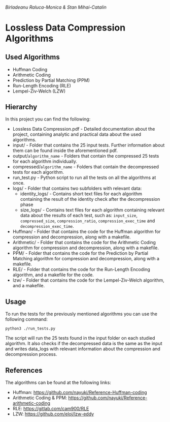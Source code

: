 ###### Birladeanu Raluca-Monica & Stan Mihai-Catalin
# Lossless Data Compression Algorithms

## Used Algorithms
* Huffman Coding
* Arithmetic Coding
* Prediction by Partial Matching (PPM)
* Run-Length Encoding (RLE)
* Lempel-Ziv-Welch (LZW)

## Hierarchy

In this project you can find the following:
* Lossless Data Compression.pdf - Detailed documentation about the project, containing analytic and practical data about the used algorithms.
* input/ - Folder that contains the 25 input tests. Further information about them can be found inside the aforementioned pdf.
* output/`algorithm_name` - Folders that contain the compressed 25 tests for each algorithm individually.
* compressed/`algorithm_name` - Folders that contain the decompressed tests for each algorithm.
* run_test.py - Python script to run all the tests on all the algorithms at once.
* logs/ - Folder that contains two subfolders with relevant data:
    * identity_logs/ - Contains short text files for each algorithm containing the result of the identity check after the decompression phase
    * size_logs/ - Contains text files for each algorithm containing relevant data about the results of each test, such as: `input_size`, `compressed_size`, `compression_ratio`, `compression_exec_time` and `decompression_exec_time`.
* Huffman/ - Folder that contains the code for the Huffman algorithm for compression and decompression, along with a makefile.
* Arithmetic/ - Folder that contains the code for the Arithmetic Coding algorithm for compression and decompression, along with a makefile.
* PPM/ - Folder that contains the code for the Prediction by Partial Matching algorithm for compression and decompression, along with a makefile.
* RLE/ - Folder that contains the code for the Run-Length Encoding algorithm, and a makefile for the code.
* lzw/ - Folder that contains the code for the Lempel-Ziv-Welch algorithm, and a makefile.

## Usage
To run the tests for the previously mentioned algorithms you can use the following command:
    
    python3 ./run_tests.py 

The script will run the 25 tests found in the input folder on each studied algorithm. It also checks if the decompressed data is the same as the input and writes data_logs with relevant information about the compression and decompression process.

## References
The algorithms can be found at the following links:
* Huffman: https://github.com/nayuki/Reference-Huffman-coding
* Arithmetic Coding & PPM: https://github.com/nayuki/Reference-arithmetic-coding
* RLE: https://gitlab.com/cam900/RLE
* LZW: https://github.com/eloj/lzw-eddy
